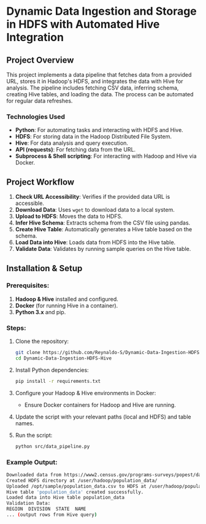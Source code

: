# Dynamic Data Ingestion and Storage in HDFS with Automated Hive Integration

## Project Overview

This project implements a data pipeline that fetches data from a provided URL, stores it in Hadoop's HDFS, and integrates the data with Hive for analysis. The pipeline includes fetching CSV data, inferring schema, creating Hive tables, and loading the data. The process can be automated for regular data refreshes.

### Technologies Used
- **Python**: For automating tasks and interacting with HDFS and Hive.
- **HDFS**: For storing data in the Hadoop Distributed File System.
- **Hive**: For data analysis and query execution.
- **API (requests)**: For fetching data from the URL.
- **Subprocess & Shell scripting**: For interacting with Hadoop and Hive via Docker.

## Project Workflow

1. **Check URL Accessibility**: Verifies if the provided data URL is accessible.
2. **Download Data**: Uses `wget` to download data to a local system.
3. **Upload to HDFS**: Moves the data to HDFS.
4. **Infer Hive Schema**: Extracts schema from the CSV file using pandas.
5. **Create Hive Table**: Automatically generates a Hive table based on the schema.
6. **Load Data into Hive**: Loads data from HDFS into the Hive table.
7. **Validate Data**: Validates by running sample queries on the Hive table.

## Installation & Setup

### Prerequisites:
1. **Hadoop & Hive** installed and configured.
2. **Docker** (for running Hive in a container).
3. **Python 3.x** and pip.

### Steps:

1. Clone the repository:
    ```bash
    git clone https://github.com/Reynaldo-S/Dynamic-Data-Ingestion-HDFS-Hive.git
    cd Dynamic-Data-Ingestion-HDFS-Hive
    ```

2. Install Python dependencies:
    ```bash
    pip install -r requirements.txt
    ```

3. Configure your Hadoop & Hive environments in Docker:
    - Ensure Docker containers for Hadoop and Hive are running.

4. Update the script with your relevant paths (local and HDFS) and table names.

5. Run the script:
    ```bash
    python src/data_pipeline.py
    ```

### Example Output:

```bash
Downloaded data from https://www2.census.gov/programs-surveys/popest/datasets/2010-2020/national/totals/nst-est2020-alldata.csv to /opt/sample/population_data.csv
Created HDFS directory at /user/hadoop/population_data/
Uploaded /opt/sample/population_data.csv to HDFS at /user/hadoop/population_data/
Hive table 'population_data' created successfully.
Loaded data into Hive table population_data
Validation Data:
REGION  DIVISION  STATE  NAME
... (output rows from Hive query)
